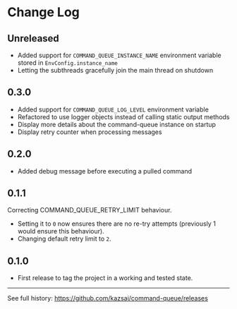 # Change Log

## Unreleased
- Added support for `COMMAND_QUEUE_INSTANCE_NAME` environment variable stored in `EnvConfig.instance_name`
- Letting the subthreads gracefully join the main thread on shutdown

## 0.3.0
- Added support for `COMMAND_QUEUE_LOG_LEVEL` environment variable
- Refactored to use logger objects instead of calling static output methods
- Display more details about the command-queue instance on startup
- Display retry counter when processing messages

## 0.2.0
- Added debug message before executing a pulled command

## 0.1.1
Correcting COMMAND_QUEUE_RETRY_LIMIT behaviour.
- Setting it to `0` now ensures there are no re-try attempts (previously 1 would ensure this behaviour).
- Changing default retry limit to `2`.

## 0.1.0
- First release to tag the project in a working and tested state.

---

See full history: https://github.com/kazsaj/command-queue/releases